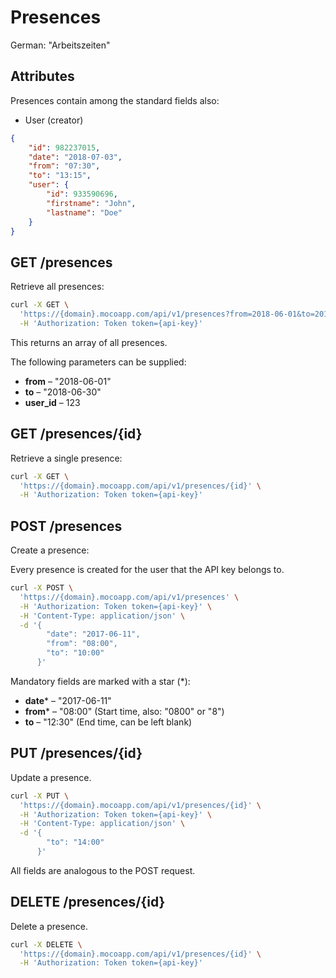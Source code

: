 # Presences
German: "Arbeitszeiten"

## Attributes

Presences contain among the standard fields also:
* User (creator)

```json
{
    "id": 982237015,
    "date": "2018-07-03",
    "from": "07:30",
    "to": "13:15",
    "user": {
        "id": 933590696,
        "firstname": "John",
        "lastname": "Doe"
    }
}
```

## GET /presences

Retrieve all presences:

```bash
curl -X GET \
  'https://{domain}.mocoapp.com/api/v1/presences?from=2018-06-01&to=2018-06-30' \
  -H 'Authorization: Token token={api-key}'
```

This returns an array of all presences.

The following parameters can be supplied:

* **from** – "2018-06-01"
* **to** – "2018-06-30"
* **user_id** – 123


## GET /presences/{id}

Retrieve a single presence:

```bash
curl -X GET \
  'https://{domain}.mocoapp.com/api/v1/presences/{id}' \
  -H 'Authorization: Token token={api-key}'
```

## POST /presences

Create a presence:

Every presence is created for the user that the API key belongs to.

```bash
curl -X POST \
  'https://{domain}.mocoapp.com/api/v1/presences' \
  -H 'Authorization: Token token={api-key}' \
  -H 'Content-Type: application/json' \
  -d '{
        "date": "2017-06-11",
        "from": "08:00",
        "to": "10:00"
      }'
```

Mandatory fields are marked with a star (*):

* **date*** – "2017-06-11"
* **from*** – "08:00" (Start time, also: "0800" or "8")
* **to** – "12:30" (End time, can be left blank)

## PUT /presences/{id}

Update a presence.

```bash
curl -X PUT \
  'https://{domain}.mocoapp.com/api/v1/presences/{id}' \
  -H 'Authorization: Token token={api-key}' \
  -H 'Content-Type: application/json' \
  -d '{
        "to": "14:00"
      }'
```

All fields are analogous to the POST request.

## DELETE /presences/{id}

Delete a presence.

```bash
curl -X DELETE \
  'https://{domain}.mocoapp.com/api/v1/presences/{id}' \
  -H 'Authorization: Token token={api-key}'
```

